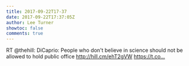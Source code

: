 ```yaml
---
title: 2017-09-22T17-37
date: 2017-09-22T17:37:05Z
author: Lee Turner
showtoc: false
comments: true
---
```


RT @thehill: DiCaprio: People who don't believe in science should not be allowed to hold public office http://hill.cm/ehT2gVW https://t.co…

